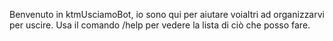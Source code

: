 Benvenuto in ktmUsciamoBot, io sono qui per aiutare voialtri ad organizzarvi per uscire.
Usa il comando /help per vedere la lista di ciò che posso fare.
